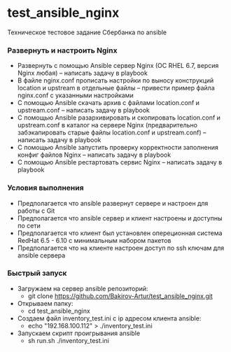 # test_ansible_nginx
Техническое тестовое задание Сбербанка по ansible

### Развернуть и настроить Nginx
*   Развернуть с помощью Ansible сервер Nginx (OC RHEL 6.7, версия Nginx любая) – написать задачу в playbook
*   В файле nginx.conf прописать настройки по выносу конструкций location и upstream  в отдельные файлы – привести пример файла nginx.conf с указанными настройками
*   С помощью Ansible скачать архив с файлами location.conf и upstream.conf – написать задачу в playbook
*   С помощью Ansible разархивировать и скопировать location.conf и upstream.conf в каталог на сервере Nginx (предварительно забэкапировать старые файлы location.conf и upstream.conf) – написать задачу в playbook
*   С помощью Ansible запустить проверку корректности заполнения конфиг файлов Nginx – написать задачу в playbook
*   С помощью Ansible рестартовать сервис Nginx – написать задачу в playbook

### Условия выполнения
*   Предполагается что ansible развернут сервере и настроен для работы с Git
*   Предполагается что ansible сервер и клиент настроены и доступны по сети
*   Предполагается что клиент был установлен опереционная система RedHat 6.5 - 6.10 с минимальным набором пакетов
*   Предполагается что на клиенте настроен доступ по ssh ключам для ansible сервера

### Быстрый запуск
*   Загружаем на сервер ansible репозиторий: 
      -  git clone https://github.com/Bakirov-Artur/test_ansible_nginx.git
*   Открываем папку:
      - cd test_ansible_nginx
*   Создаем файл inventory_test.ini c ip адресом клиента ansible:
      - echo "192.168.100.112" > ./inventory_test.ini
*   Запускаем скрипт проигрывания ansible
      - sh run.sh ./inventory_test.ini
